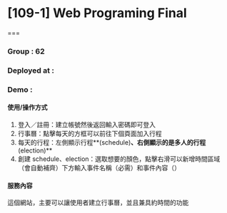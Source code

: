 # [109-1] Web Programing Final

===

### Group : 62

### Deployed at :

### Demo :

#### 使用/操作方式

1. 登入／註冊：建立帳號然後返回輸入密碼即可登入
2. 行事曆：點擊每天的方框可以前往下個頁面加入行程
3. 每天的行程：左側顯示行程**(schedule)**、右側顯示的是多人的行程**(election)**
4. 創建 schedule、election：選取想要的顏色，點擊右滑可以新增時間區域（會自動補齊）下方輸入事件名稱（必需）和事件內容（）

#### 服務內容

這個網站，主要可以讓使用者建立行事曆，並且兼具約時間的功能
